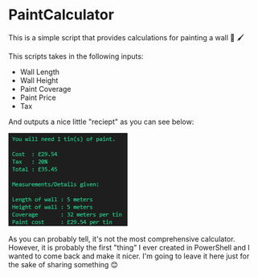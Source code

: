# PaintCalculator

This is a simple script that provides calculations for painting a wall 🎨 🖌️

This scripts takes in the following inputs:
 - Wall Length
 - Wall Height
 - Paint Coverage
 - Paint Price
 - Tax
 
 And outputs a nice little "reciept" as you can see below:

![Paint Reciept](https://github.com/IT-Delinquent/PaintCalculator/blob/master/PaintCalculatorReciept.png)

As you can probably tell, it's not the most comprehensive calculator. However, it is probably the first "thing" I ever created in PowerShell and I wanted to come back and make it nicer. I'm going to leave it here just for the sake of sharing something 😊
